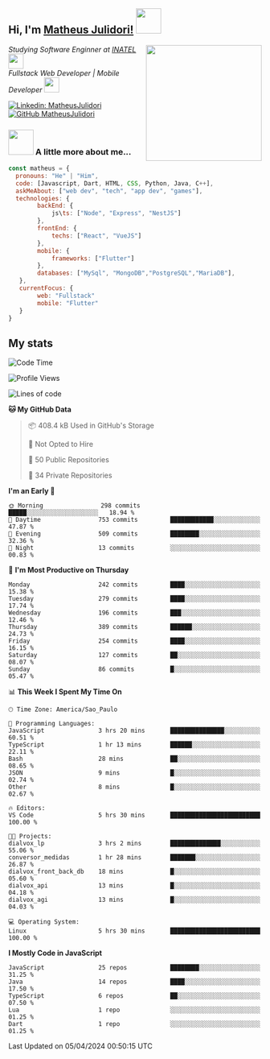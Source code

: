 <h2> Hi, I'm <a href="https://matheusjulidori.github.io" target="_blank">Matheus Julidori!</a> <img src="https://media.giphy.com/media/12oufCB0MyZ1Go/giphy.gif" width="50"></h2>
<img align='right' src="https://media.giphy.com/media/3oKIPnAiaMCws8nOsE/giphy.gif" width="230" height="auto">
<p><em>Studying Software Enginner at <a href="http://www.inatel.br" target="_blank">INATEL</a><img src="https://media.giphy.com/media/fYSnHlufseco8Fh93Z/giphy.gif" width="30"></br>
  Fullstack Web Developer | Mobile Developer <img src="https://media.giphy.com/media/WUlplcMpOCEmTGBtBW/giphy.gif" width="30">
</em></p>

[![Linkedin: MatheusJulidori](https://img.shields.io/badge/-MatheusJulidori-blue?style=flat-square&logo=Linkedin&logoColor=white&link=https://www.linkedin.com/in/MatheusJulidori/)](https://www.linkedin.com/in/MatheusJulidori/)
[![GitHub MatheusJulidori](https://img.shields.io/github/followers/matheusjulidori?label=follow&style=social)](https://github.com/MatheusJulidori)


### <img src="https://media.giphy.com/media/VgCDAzcKvsR6OM0uWg/giphy.gif" width="50"> A little more about me...  

```javascript
const matheus = {
  pronouns: "He" | "Him",
  code: [Javascript, Dart, HTML, CSS, Python, Java, C++],
  askMeAbout: ["web dev", "tech", "app dev", "games"],
  technologies: {
        backEnd: {
            js\ts: ["Node", "Express", "NestJS"]
        },
        frontEnd: {
            techs: ["React", "VueJS"]
        },
        mobile: {
            frameworks: ["Flutter"]
        },
        databases: ["MySql", "MongoDB","PostgreSQL","MariaDB"],
   },
   currentFocus: {
        web: "Fullstack"
        mobile: "Flutter"
   }
}
```
<h2>My stats</h2>

<!--START_SECTION:waka-->
![Code Time](http://img.shields.io/badge/Code%20Time-560%20hrs%2045%20mins-blue)

![Profile Views](http://img.shields.io/badge/Profile%20Views-1-blue)

![Lines of code](https://img.shields.io/badge/From%20Hello%20World%20I%27ve%20Written-6.6%20million%20lines%20of%20code-blue)

**🐱 My GitHub Data** 

> 📦 408.4 kB Used in GitHub's Storage 
 > 
> 🚫 Not Opted to Hire
 > 
> 📜 50 Public Repositories 
 > 
> 🔑 34 Private Repositories 
 > 
**I'm an Early 🐤** 

```text
🌞 Morning                298 commits         █████░░░░░░░░░░░░░░░░░░░░   18.94 % 
🌆 Daytime                753 commits         ████████████░░░░░░░░░░░░░   47.87 % 
🌃 Evening                509 commits         ████████░░░░░░░░░░░░░░░░░   32.36 % 
🌙 Night                  13 commits          ░░░░░░░░░░░░░░░░░░░░░░░░░   00.83 % 
```
📅 **I'm Most Productive on Thursday** 

```text
Monday                   242 commits         ████░░░░░░░░░░░░░░░░░░░░░   15.38 % 
Tuesday                  279 commits         ████░░░░░░░░░░░░░░░░░░░░░   17.74 % 
Wednesday                196 commits         ███░░░░░░░░░░░░░░░░░░░░░░   12.46 % 
Thursday                 389 commits         ██████░░░░░░░░░░░░░░░░░░░   24.73 % 
Friday                   254 commits         ████░░░░░░░░░░░░░░░░░░░░░   16.15 % 
Saturday                 127 commits         ██░░░░░░░░░░░░░░░░░░░░░░░   08.07 % 
Sunday                   86 commits          █░░░░░░░░░░░░░░░░░░░░░░░░   05.47 % 
```


📊 **This Week I Spent My Time On** 

```text
🕑︎ Time Zone: America/Sao_Paulo

💬 Programming Languages: 
JavaScript               3 hrs 20 mins       ███████████████░░░░░░░░░░   60.51 % 
TypeScript               1 hr 13 mins        ██████░░░░░░░░░░░░░░░░░░░   22.11 % 
Bash                     28 mins             ██░░░░░░░░░░░░░░░░░░░░░░░   08.65 % 
JSON                     9 mins              █░░░░░░░░░░░░░░░░░░░░░░░░   02.74 % 
Other                    8 mins              █░░░░░░░░░░░░░░░░░░░░░░░░   02.67 % 

🔥 Editors: 
VS Code                  5 hrs 30 mins       █████████████████████████   100.00 % 

🐱‍💻 Projects: 
dialvox_lp               3 hrs 2 mins        ██████████████░░░░░░░░░░░   55.06 % 
conversor_medidas        1 hr 28 mins        ███████░░░░░░░░░░░░░░░░░░   26.87 % 
dialvox_front_back_db    18 mins             █░░░░░░░░░░░░░░░░░░░░░░░░   05.60 % 
dialvox_api              13 mins             █░░░░░░░░░░░░░░░░░░░░░░░░   04.18 % 
dialvox_agi              13 mins             █░░░░░░░░░░░░░░░░░░░░░░░░   04.03 % 

💻 Operating System: 
Linux                    5 hrs 30 mins       █████████████████████████   100.00 % 
```

**I Mostly Code in JavaScript** 

```text
JavaScript               25 repos            ████████░░░░░░░░░░░░░░░░░   31.25 % 
Java                     14 repos            ████░░░░░░░░░░░░░░░░░░░░░   17.50 % 
TypeScript               6 repos             ██░░░░░░░░░░░░░░░░░░░░░░░   07.50 % 
Lua                      1 repo              ░░░░░░░░░░░░░░░░░░░░░░░░░   01.25 % 
Dart                     1 repo              ░░░░░░░░░░░░░░░░░░░░░░░░░   01.25 % 
```




 Last Updated on 05/04/2024 00:50:15 UTC
<!--END_SECTION:waka-->
